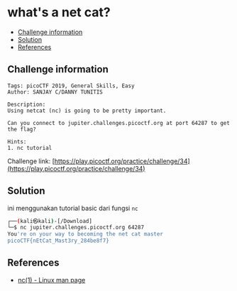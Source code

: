 # what's a net cat?

- [Challenge information](#challenge-information)
- [Solution](#solution)
- [References](#references)

## Challenge information
```
Tags: picoCTF 2019, General Skills, Easy
Author: SANJAY C/DANNY TUNITIS

Description:
Using netcat (nc) is going to be pretty important. 

Can you connect to jupiter.challenges.picoctf.org at port 64287 to get the flag?

Hints:
1. nc tutorial
```
Challenge link: [https://play.picoctf.org/practice/challenge/34](https://play.picoctf.org/practice/challenge/34)

## Solution

ini menggunakan tutorial basic dari fungsi `nc` 
```bash
┌──(kali㉿kali)-[/Download]
└─$ nc jupiter.challenges.picoctf.org 64287 
You're on your way to becoming the net cat master
picoCTF{nEtCat_Mast3ry_284be8f7}

```



## References

- [nc(1) - Linux man page](https://linux.die.net/man/1/nc)
